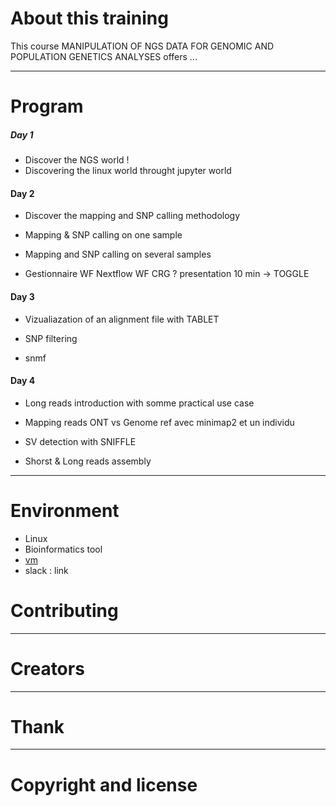 # About this training

This course MANIPULATION OF NGS DATA FOR GENOMIC AND POPULATION GENETICS ANALYSES offers ...


------------------------------------------------------------

# Program

##### Day 1 

* Discover the NGS world ! 
* Discovering the linux world throught jupyter world 

#### Day 2 

* Discover the mapping and SNP calling methodology

* Mapping & SNP calling on one sample

* Mapping and SNP calling on several samples 

* Gestionnaire WF Nextflow WF CRG ? presentation 10 min -> TOGGLE

#### Day 3 

* Vizualiazation of an alignment file with TABLET

* SNP filtering

* snmf

#### Day 4  

* Long reads introduction with somme practical use case 

* Mapping reads ONT vs Genome ref avec minimap2 et un individu

* SV detection with SNIFFLE

* Shorst & Long reads assembly 

------------------------------------------------------------

# Environment

* Linux 
* Bioinformatics tool 
* [vm](https://biosphere.france-bioinformatique.fr)
* slack : link


# Contributing
------------------------------------------------------------

# Creators
------------------------------------------------------------

# Thank
------------------------------------------------------------

# Copyright and license 

